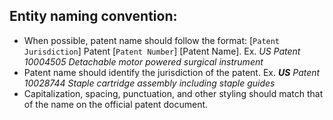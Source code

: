 ## Entity naming convention:

- When possible, patent name should follow the format: [`Patent Jurisdiction`] Patent [`Patent Number`] [Patent Name]. Ex. *US Patent 10004505 Detachable motor powered surgical instrument*
- Patent name should identify the jurisdiction of the patent.  Ex. *****US**** Patent 10028744 Staple cartridge assembly including staple guides*
- Capitalization, spacing, punctuation, and other styling should match that of the name on the official patent document.

